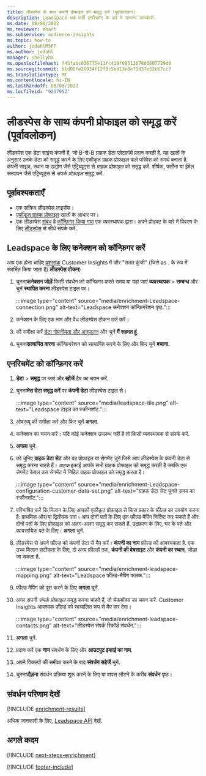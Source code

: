 ```yaml
---
title: लीडस्पेस के साथ कंपनी प्रोफाइल को समृद्ध करें (पूर्वावलोकन)
description: Leadspace थर्ड पार्टी एनरिचमेंट के बारे में सामान्य जानकारी.
ms.date: 08/08/2022
ms.reviewer: mhart
ms.subservice: audience-insights
ms.topic: how-to
author: jodahlMSFT
ms.author: jodahl
manager: shellyha
ms.openlocfilehash: f45fabc036775e11fc439f69513678d0607729d0
ms.sourcegitcommit: b1d06fe26934f12f0c5ed13e8ef1d37e52e67cc7
ms.translationtype: MT
ms.contentlocale: hi-IN
ms.lasthandoff: 08/08/2022
ms.locfileid: "9237952"
---
```

# <a name="enrich-company-profiles-with-leadspace-preview"></a>लीडस्पेस के साथ कंपनी प्रोफाइल को समृद्ध करें (पूर्वावलोकन)

लीडस्पेस एक डेटा साइंस कंपनी है, जो B-से-B ग्राहक डेटा प्लेटफ़ॉर्म प्रदान करती है. यह खातों के अनुसार उनके डेटा को समृद्ध करने के लिए एकीकृत ग्राहक प्रोफ़ाइल वाले परिवेश को समर्थ बनाता है. कंपनी साइज़, स्थान या उद्योग जैसे एट्रिब्यूट्स से *ग्राहक प्रोफ़ाइल* को समृद्ध करें. शीर्षक, पर्सोना या ईमेल सत्यापन जैसे एट्रिब्यूट्स से *संपर्क प्रोफ़ाइल* समृद्ध करें.

## <a name="prerequisites"></a>पूर्वावश्यकताएँ

- एक सक्रिय लीडस्पेस लाइसेंस।
- [एकीकृत ग्राहक प्रोफाइल](customer-profiles.md) खातों के आधार पर।
- एक लीडस्पेस [संबंध](connections.md) है [कॉन्फ़िगर किया गया](#configure-the-connection-for-leadspace) एक व्यवस्थापक द्वारा। अपने प्रोडक्ट के बारे में विवरण के लिए [लीडस्पेस](https://www.leadspace.com/leadspace-microsoft-dynamics-365/) से सीधे संपर्क करें.

## <a name="configure-the-connection-for-leadspace"></a>Leadspace के लिए कनेक्शन को कॉन्फ़िगर करें

आप एक होना चाहिए [प्रशासक](permissions.md#admin) Customer Insights में और "सतत कुंजी" (जिसे as . के रूप में संदर्भित किया जाता है) **लीडस्पेस टोकन**)

1. चुनना**कनेक्शन जोड़ें** किसी संवर्धन को कॉन्फ़िगर करते समय या यहां जाएं **व्यवस्थापक** > **सम्बन्ध** और चुनें **स्थापित करना** लीडस्पेस टाइल पर।

   :::image type="content" source="media/enrichment-Leadspace-connection.png" alt-text="Leadspace कनेक्शन कॉन्फ़िगरेशन पृष्ठ.":::

1. कनेक्शन के लिए एक नाम और वैध लीडस्पेस टोकन दर्ज करें।

1. की समीक्षा करें [डेटा गोपनीयता और अनुपालन](connections.md#data-privacy-and-compliance) और चुनें **मैं सहमत हूं**.

1. चुनना**सत्यापित करना** कॉन्फ़िगरेशन को सत्यापित करने के लिए और फिर चुनें **बचाना**.

## <a name="configure-the-enrichment"></a>एनरिचमेंट को कॉन्फ़िगर करें

1. **डेटा** > **समृद्ध** पर जाएं और **खोजें** टैब का चयन करें.

1. चुनना**मेरा डेटा समृद्ध करें** पर **कंपनी डेटा** लीडस्पेस टाइल से।

   :::image type="content" source="media/leadspace-tile.png" alt-text="Leadspace टाइल का स्क्रीनशॉट.":::

1. ओवरव्यू की समीक्षा करें और फिर चुनें **अगला**.

1. कनेक्शन का चयन करें। यदि कोई कनेक्शन उपलब्ध नहीं है तो किसी व्यवस्थापक से संपर्क करें.

1. **अगला** चुनें.

1. को चुनिए **ग्राहक डेटा सेट** और वह प्रोफ़ाइल या सेगमेंट चुनें जिसे आप लीडस्पेस के कंपनी डेटा से समृद्ध करना चाहते हैं। *ग्राहक* इकाई आपके सभी ग्राहक प्रोफाइल को समृद्ध करती है जबकि एक सेगमेंट केवल उस सेगमेंट में निहित ग्राहक प्रोफाइल को समृद्ध करता है।

    :::image type="content" source="media/enrichment-Leadspace-configuration-customer-data-set.png" alt-text="ग्राहक डेटा सेट चुनते समय का स्क्रीनशॉट.":::

1. परिभाषित करें कि मिलान के लिए आपकी एकीकृत प्रोफ़ाइल से किस प्रकार के फ़ील्ड का उपयोग करना है: प्राथमिक और/या द्वितीयक पता। आप दोनों पतों के लिए एक फ़ील्ड मैपिंग निर्दिष्ट कर सकते हैं और दोनों पतों के लिए प्रोफ़ाइल को अलग-अलग समृद्ध कर सकते हैं. उदाहरण के लिए, घर के पते और व्यावसायिक पते के लिए। **अगला** चुनें.

1. लीडस्पेस से अपने फ़ील्ड को कंपनी डेटा से मैप करें। **कंपनी का नाम** फ़ील्ड की आवश्यकता है. एक उच्च मिलान सटीकता के लिए, दो अन्य फ़ील्डों तक, **कंपनी की वेबसाइट** और **कंपनी का स्थान**, जोड़ा जा सकता है.

   :::image type="content" source="media/enrichment-leadspace-mapping.png" alt-text="Leadspace फील्ड-मैपिंग फलक.":::

1. फील्ड मैपिंग को पूरा करने के लिए **अगला** चुनें.

1. अगर अपनी *संपर्क प्रोफ़ाइल* समृद्ध करना चाहते हैं, तो चेकबॉक्स का चयन करें. Customer Insights आवश्यक फ़ील्ड को स्वचालित रूप से मैप कर देगा।

   :::image type="content" source="media/enrichment-leadspace-contacts.png" alt-text="लीडस्पेस संपर्क रिकॉर्ड संवर्धन.":::

1. **अगला** चुनें.

1. प्रदान करें एक **नाम** संवर्धन के लिए और **आउटपुट इकाई का नाम**.

1. अपने विकल्पों की समीक्षा करने के बाद **संवर्धन सहेजें** चुनें.

1. चुनना**दौड़ना** संवर्धन प्रक्रिया शुरू करने के लिए या वापस लौटने के करीब **संवर्धन** पृष्ठ।

## <a name="view-enrichment-results"></a>संवर्धन परिणाम देखें

[!INCLUDE [enrichment-results](includes/enrichment-results.md)]

अधिक जानकारी के लिए, [Leadspace API](https://support.leadspace.com/hc/en-us/sections/201997649-API) देखें.

## <a name="next-steps"></a>अगले कदम

[!INCLUDE [next-steps-enrichment](includes/next-steps-enrichment.md)]

[!INCLUDE [footer-include](includes/footer-banner.md)]
